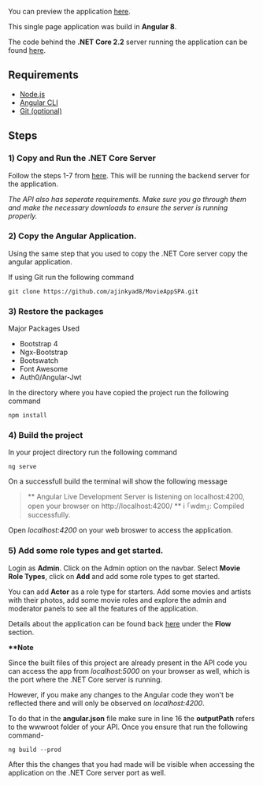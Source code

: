 You can preview the application <a href="http://themoviezone.herokuapp.com/">here</a>.

This single page application was build in <b>Angular 8</b>.

The code behind the <b>.NET Core 2.2</b> server running the application can be found <a href="https://github.com/ajinkyad8/MovieAppAPI">here</a>.

## Requirements
- <a href="https://nodejs.org/en/"> Node.js </a>
- <a href="https://cli.angular.io/">Angular CLI </a>
- <a href="https://git-scm.com/">Git (optional)</a>

## Steps
### 1) Copy and Run the .NET Core Server
Follow the steps 1-7 from <a href="https://github.com/ajinkyad8/MovieAppAPI/blob/master/README.md">here</a>. This will be running the backend server for the application.

<i>The API also has seperate requirements. Make sure you go through them and make the necessary downloads to ensure the server is running properly.</i>

### 2) Copy the Angular Application.
Using the same step that you used to copy the .NET Core server copy the angular application.

If using Git run the following command

`git clone https://github.com/ajinkyad8/MovieAppSPA.git`

### 3) Restore the packages
Major Packages Used
- Bootstrap 4
- Ngx-Bootstrap
- Bootswatch
- Font Awesome
- Auth0/Angular-Jwt

In the directory where you have copied the project run the following command

`npm install`

### 4) Build the project
In your project directory run the following command


`ng serve`

On a successfull build the terminal will show the following message
>** Angular Live Development Server is listening on localhost:4200, open your browser on http://localhost:4200/ **
i ｢wdm｣: Compiled successfully.

Open <i>localhost:4200</i> on your web broswer to access the application.

### 5) Add some role types and get started.
Login as <b>Admin</b>. Click on the Admin option on the navbar. Select <b>Movie Role Types</b>, click on <b>Add</b> and add some role types to get started.

You can add <b>Actor</b> as a role type for starters. Add some movies and artists with their photos, add some movie roles and explore the admin and moderator panels to see all the features of the application.


Details about the application can be found back <a href="https://github.com/ajinkyad8/MovieAppAPI/blob/master/README.md">here</a> under the <b>Flow</b> section.


<b>**Note</b>

Since the built files of this project are already present in the API code you can access the app from <i>localhost:5000</i> on your browser as well, which is the port where the .NET Core server is running.

However, if you make any changes to the Angular code they won't be reflected there and will only be observed on <i>localhost:4200</i>.

To do that in the <b>angular.json</b> file make sure in line 16 the <b>outputPath</b> refers to the wwwroot folder of your API. Once you ensure that run the following command-

`ng build --prod`

After this the changes that you had made will be visible when accessing the application on the .NET Core server port as well.
